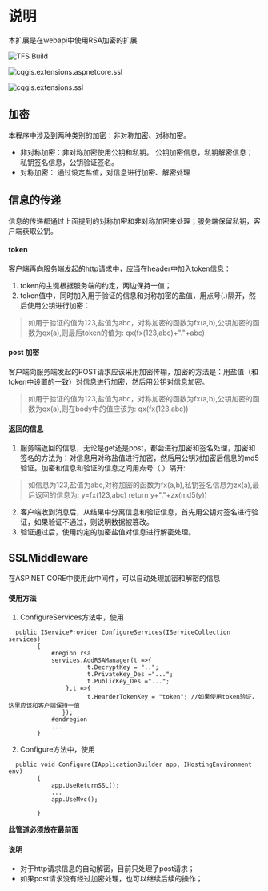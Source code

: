 ﻿# 说明
本扩展是在webapi中使用RSA加密的扩展

![TFS Build](https://cqgis.visualstudio.com/_apis/public/build/definitions/8b214f0e-c703-40ab-b972-7a347c6b7c9c/19/badge)

![cqgis.extensions.aspnetcore.ssl](https://www.nuget.org/packages/cqgis.extensions.aspnetcore.ssl)

![cqgis.extensions.ssl](https://www.nuget.org/packages/cqgis.extensions.ssl)

## 加密

本程序中涉及到两种类别的加密：非对称加密、对称加密。

+ 非对称加密：非对称加密使用公钥和私钥。
    公钥加密信息，私钥解密信息；
    私钥签名信息，公钥验证签名。
+ 对称加密：
    通过设定盐值，对信息进行加密、解密处理

## 信息的传递

信息的传递都通过上面提到的对称加密和非对称加密来处理；服务端保留私钥，客户端获取公钥。

#### token

客户端再向服务端发起的http请求中，应当在header中加入token信息：
1. token的主键根据服务端的约定，两边保持一值；
2. token值中，同时加入用于验证的信息和对称加密的盐值，用点号(.)隔开，然后使用公钥进行加密：
> 如用于验证的值为123,盐值为abc，对称加密的函数为fx(a,b),公钥加密的函数为qx(a),则最后token的值为:
> qx(fx(123,abc)+"."+abc)

#### post 加密

客户端向服务端发起的POST请求应该采用加密传输，加密的方法是：用盐值（和token中设置的一致）对信息进行加密，然后用公钥对信息加密。
> 如用于验证的值为123,盐值为abc，对称加密的函数为fx(a,b),公钥加密的函数为qx(a),则在body中的值应该为:
> qx(fx(123,abc))

#### 返回的信息

1. 服务端返回的信息，无论是get还是post，都会进行加密和签名处理，加密和签名的方法为：对信息用对称盐值进行加密，然后用公钥对加密后信息的md5验证。加密和信息和验证的信息之间用点号（.）隔开:
  >如信息为123,盐值为abc,对称加密的函数为fx(a,b),私钥签名信息为zx(a),最后返回的信息为:
  > y=fx(123,abc)
  > return y+"."+zx(md5(y))

2. 客户端收到消息后，从结果中分离信息和验证信息，首先用公钥对签名进行验证，如果验证不通过，则说明数据被篡改。
3. 验证通过后，使用约定的加密盐值对信息进行解密处理。


## SSLMiddleware

在ASP.NET CORE中使用此中间件，可以自动处理加密和解密的信息
#### 使用方法

1. ConfigureServices方法中，使用
```
  public IServiceProvider ConfigureServices(IServiceCollection services)
        {
            #region rsa
            services.AddRSAManager(t =>{
                      t.DecryptKey = "..";
                      t.PrivateKey_Des ="...";
                      t.PublicKey_Des ="...";
                },t =>{
                      t.HearderTokenKey = "token"; //如果使用token验证，这里应该和客户端保持一值
               });
            #endregion 
            ...
        }
```

2. Configure方法中，使用
```
  public void Configure(IApplicationBuilder app, IHostingEnvironment env)
        {
            app.UseReturnSSL();
            ...
            app.UseMvc();

        }
```
  **此管道必须放在最前面**



#### 说明

+ 对于http请求信息的自动解密，目前只处理了post请求；
+ 如果post请求没有经过加密处理，也可以继续后续的操作；





